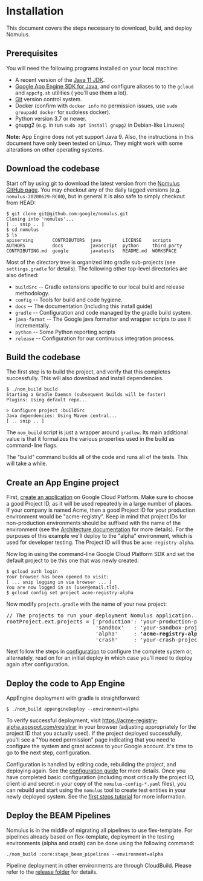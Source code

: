 # Installation

This document covers the steps necessary to download, build, and deploy Nomulus.

## Prerequisites

You will need the following programs installed on your local machine:

* A recent version of the [Java 11 JDK][java-jdk11].
* [Google App Engine SDK for Java][app-engine-sdk], and configure aliases to to the `gcloud` and `appcfg.sh` utilities (
  you'll use them a lot).
* [Git](https://git-scm.com/) version control system.
* Docker (confirm with `docker info` no permission issues, use `sudo groupadd docker` for sudoless docker).
* Python version 3.7 or newer.
* gnupg2 (e.g. in run `sudo apt install gnupg2` in Debian-like Linuxes)

**Note:** App Engine does not yet support Java 9. Also, the instructions in this
document have only been tested on Linux. They might work with some alterations
on other operating systems.

## Download the codebase

Start off by using git to download the latest version from the [Nomulus GitHub
page](https://github.com/google/nomulus). You may checkout any of the daily
tagged versions (e.g. `nomulus-20200629-RC00`), but in general it is also
safe to simply checkout from HEAD:

```shell
$ git clone git@github.com:google/nomulus.git
Cloning into 'nomulus'...
[ .. snip .. ]
$ cd nomulus
$ ls
apiserving       CONTRIBUTORS  java        LICENSE    scripts
AUTHORS          docs          javascript  python     third_party
CONTRIBUTING.md  google        javatests   README.md  WORKSPACE
```

Most of the directory tree is organized into gradle sub-projects (see
`settings.gradle` for details).  The following other top-level directories are
also defined:

*   `buildSrc` -- Gradle extensions specific to our local build and release
    methodology.
*   `config` -- Tools for build and code hygiene.
*   `docs` -- The documentation (including this install guide)
*   `gradle` -- Configuration and code managed by the gradle build system.
*   `java-format` -- The Google java formatter and wrapper scripts to use it
    incrementally.
*   `python` -- Some Python reporting scripts
*   `release` -- Configuration for our continuous integration process.

## Build the codebase

The first step is to build the project, and verify that this completes
successfully. This will also download and install dependencies.

```shell
$ ./nom_build build
Starting a Gradle Daemon (subsequent builds will be faster)
Plugins: Using default repo...

> Configure project :buildSrc
Java dependencies: Using Maven central...
[ .. snip .. ]
```

The `nom_build` script is just a wrapper around `gradlew`.  Its main
additional value is that it formalizes the various properties used in the
build as command-line flags.

The "build" command builds all of the code and runs all of the tests.  This
will take a while.

## Create an App Engine project

First, [create an
application](https://cloud.google.com/appengine/docs/java/quickstart) on Google
Cloud Platform. Make sure to choose a good Project ID, as it will be used
repeatedly in a large number of places. If your company is named Acme, then a
good Project ID for your production environment would be "acme-registry". Keep
in mind that project IDs for non-production environments should be suffixed with
the name of the environment (see the [Architecture
documentation](./architecture.md) for more details). For the purposes of this
example we'll deploy to the "alpha" environment, which is used for developer
testing. The Project ID will thus be `acme-registry-alpha`.

Now log in using the command-line Google Cloud Platform SDK and set the default
project to be this one that was newly created:

```shell
$ gcloud auth login
Your browser has been opened to visit:
[ ... snip logging in via browser ... ]
You are now logged in as [user@email.tld].
$ gcloud config set project acme-registry-alpha
```

Now modify `projects.gradle` with the name of your new project:

<pre>
// The projects to run your deployment Nomulus application.
rootProject.ext.projects = ['production': 'your-production-project',
                            'sandbox'   : 'your-sandbox-project',
                            'alpha'     : <strong>'acme-registry-alpha',</strong>
                            'crash'     : 'your-crash-project']
</pre>

Next follow the steps in [configuration](./configuration.md) to configure the
complete system or, alternately, read on for an initial deploy in which case
you'll need to deploy again after configuration.

## Deploy the code to App Engine

AppEngine deployment with gradle is straightforward:

    $ ./nom_build appengineDeploy --environment=alpha

To verify successful deployment, visit
https://acme-registry-alpha.appspot.com/registrar in your browser (adjusting
appropriately for the project ID that you actually used). If the project
deployed successfully, you'll see a "You need permission" page indicating that
you need to configure the system and grant access to your Google account. It's
time to go to the next step, configuration.

Configuration is handled by editing code, rebuilding the project, and deploying
again. See the [configuration guide](./configuration.md) for more details.
Once you have completed basic configuration (including most critically the
project ID, client id and secret in your copy of the `nomulus-config-*.yaml`
files), you can rebuild and start using the `nomulus` tool to create test
entities in your newly deployed system. See the [first steps tutorial](./first-steps-tutorial.md)
for more information.

[app-engine-sdk]: https://cloud.google.com/appengine/docs/java/download
[java-jdk11]: https://www.oracle.com/java/technologies/javase-downloads.html 

## Deploy the BEAM Pipelines

Nomulus is in the middle of migrating all pipelines to use flex-template. For
pipelines already based on flex-template, deployment in the testing environments
(alpha and crash) can be done using the following command:

```shell
./nom_build :core:stage_beam_pipelines --environment=alpha
```

Pipeline deployment in other environments are through CloudBuild. Please refer
to the [release folder](http://github.com/google/nomulus/release) for details.
